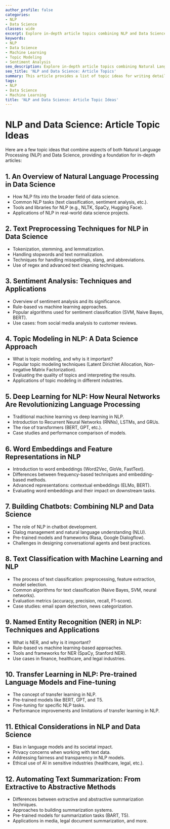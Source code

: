 ```yaml
---
author_profile: false
categories:
- NLP
- Data Science
classes: wide
excerpt: Explore in-depth article topics combining NLP and Data Science, from text preprocessing to deep learning models, sentiment analysis, and chatbots.
keywords:
- NLP
- Data Science
- Machine Learning
- Topic Modeling
- Sentiment Analysis
seo_description: Explore in-depth article topics combining Natural Language Processing and Data Science, covering a range of tasks, models, and techniques.
seo_title: 'NLP and Data Science: Article Topics'
summary: This article provides a list of topic ideas for writing detailed articles about NLP and Data Science, suitable for technical and practical discussions.
tags:
- NLP
- Data Science
- Machine Learning
title: 'NLP and Data Science: Article Topic Ideas'
---
```


# NLP and Data Science: Article Topic Ideas

Here are a few topic ideas that combine aspects of both Natural Language Processing (NLP) and Data Science, providing a foundation for in-depth articles:

## 1. An Overview of Natural Language Processing in Data Science
- How NLP fits into the broader field of data science.
- Common NLP tasks (text classification, sentiment analysis, etc.).
- Tools and libraries for NLP (e.g., NLTK, SpaCy, Hugging Face).
- Applications of NLP in real-world data science projects.

## 2. Text Preprocessing Techniques for NLP in Data Science
- Tokenization, stemming, and lemmatization.
- Handling stopwords and text normalization.
- Techniques for handling misspellings, slang, and abbreviations.
- Use of regex and advanced text cleaning techniques.

## 3. Sentiment Analysis: Techniques and Applications
- Overview of sentiment analysis and its significance.
- Rule-based vs machine learning approaches.
- Popular algorithms used for sentiment classification (SVM, Naive Bayes, BERT).
- Use cases: from social media analysis to customer reviews.

## 4. Topic Modeling in NLP: A Data Science Approach
- What is topic modeling, and why is it important?
- Popular topic modeling techniques (Latent Dirichlet Allocation, Non-negative Matrix Factorization).
- Evaluating the quality of topics and interpreting the results.
- Applications of topic modeling in different industries.

## 5. Deep Learning for NLP: How Neural Networks Are Revolutionizing Language Processing
- Traditional machine learning vs deep learning in NLP.
- Introduction to Recurrent Neural Networks (RNNs), LSTMs, and GRUs.
- The rise of transformers (BERT, GPT, etc.).
- Case studies and performance comparison of models.

## 6. Word Embeddings and Feature Representations in NLP
- Introduction to word embeddings (Word2Vec, GloVe, FastText).
- Differences between frequency-based techniques and embedding-based methods.
- Advanced representations: contextual embeddings (ELMo, BERT).
- Evaluating word embeddings and their impact on downstream tasks.

## 7. Building Chatbots: Combining NLP and Data Science
- The role of NLP in chatbot development.
- Dialog management and natural language understanding (NLU).
- Pre-trained models and frameworks (Rasa, Google Dialogflow).
- Challenges in designing conversational agents and best practices.

## 8. Text Classification with Machine Learning and NLP
- The process of text classification: preprocessing, feature extraction, model selection.
- Common algorithms for text classification (Naive Bayes, SVM, neural networks).
- Evaluation metrics (accuracy, precision, recall, F1-score).
- Case studies: email spam detection, news categorization.

## 9. Named Entity Recognition (NER) in NLP: Techniques and Applications
- What is NER, and why is it important?
- Rule-based vs machine learning-based approaches.
- Tools and frameworks for NER (SpaCy, Stanford NER).
- Use cases in finance, healthcare, and legal industries.

## 10. Transfer Learning in NLP: Pre-trained Language Models and Fine-tuning
- The concept of transfer learning in NLP.
- Pre-trained models like BERT, GPT, and T5.
- Fine-tuning for specific NLP tasks.
- Performance improvements and limitations of transfer learning in NLP.

## 11. Ethical Considerations in NLP and Data Science
- Bias in language models and its societal impact.
- Privacy concerns when working with text data.
- Addressing fairness and transparency in NLP models.
- Ethical use of AI in sensitive industries (healthcare, legal, etc.).

## 12. Automating Text Summarization: From Extractive to Abstractive Methods
- Differences between extractive and abstractive summarization techniques.
- Approaches to building summarization systems.
- Pre-trained models for summarization tasks (BART, T5).
- Applications in media, legal document summarization, and more.
